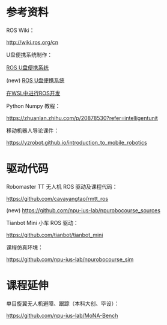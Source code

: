 # 参考资料

ROS Wiki：

http://wiki.ros.org/cn

U盘便携系统制作：

[ROS U盘便携系统](UROS.md)

(new) [ROS U盘便携系统](UbuntuROS.md)

[在WSL中进行ROS开发](在WSL中进行ROS开发.md)

Python Numpy 教程：

https://zhuanlan.zhihu.com/p/20878530?refer=intelligentunit

移动机器人导论课件：

https://yzrobot.github.io/introduction_to_mobile_robotics

# 驱动代码

Robomaster TT 无人机 ROS 驱动及课程代码：

https://github.com/cavayangtao/rmtt_ros

(new) https://github.com/npu-ius-lab/npurobocourse_sources

Tianbot Mini 小车 ROS 驱动：

https://github.com/tianbot/tianbot_mini

课程仿真环境：

https://github.com/npu-ius-lab/npurobocourse_sim

# 课程延伸

单目旋翼无人机避障、跟踪（本科大创、毕设）：

https://github.com/npu-ius-lab/MoNA-Bench


